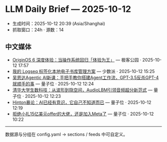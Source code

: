 # LLM Daily Brief — 2025-10-12

- 生成时间：2025-10-12 20:39 (Asia/Shanghai)
- 抓取窗口：24h · 源数：14


## 中文媒体

- [OriginOS 6 深度体验：当操作系统回归「体验为王」](http://www.geekpark.net/news/354886) — 极客公园 · 2025-10-12 17:57
- [我的 Logseq 标签化本地电子书库管理方案](https://sspai.com/post/102883) — 少数派 · 2025-10-12 15:25
- [吴恩达Agentic AI新课：手把手教你搭建Agent工作流，GPT-3.5反杀GPT-4就顺手的事](https://www.qbitai.com/2025/10/340687.html) — 量子位 · 2025-10-12 12:24
- [清华大学生数科技：从波形到隐空间，AudioLBM引领音频超分新范式](https://www.qbitai.com/2025/10/340698.html) — 量子位 · 2025-10-12 12:23
- [Hinton暴论：AI已经有意识，它自己不知道而已](https://www.qbitai.com/2025/10/340674.html) — 量子位 · 2025-10-12 12:19
- [拒绝小扎15亿美元offer的大佬，还是加入Meta了](https://www.qbitai.com/2025/10/340662.html) — 量子位 · 2025-10-12 10:22

---
数据源与分组在 config.yaml → sections / feeds 中可自定义。